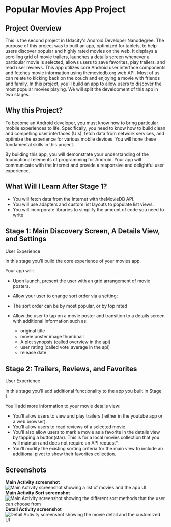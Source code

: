 # Popular Movies App Project 


## Project Overview
This is the second project in Udacity's Android Developer Nanodegree. The purpose of this project was to built an app, optimized for tablets, to help users discover popular and highly rated movies on the web. It displays a scrolling grid of movie trailers, launches a details screen whenever a particular movie is selected, allows users to save favorites, play trailers, and read user reviews. This app utilizes core Android user interface components and fetches movie information using themoviedb.org web API. 
Most of us can relate to kicking back on the couch and enjoying a movie with friends and family. In this project, you’ll build an app to allow users to discover the most popular movies playing. We will split the development of this app in two stages.

## Why this Project?

To become an Android developer, you must know how to bring particular mobile experiences to life. Specifically, you need to know how to build clean and compelling user interfaces (UIs), fetch data from network services, and optimize the experience for various mobile devices. You will hone these fundamental skills in this project.

By building this app, you will demonstrate your understanding of the foundational elements of programming for Android. Your app will communicate with the Internet and provide a responsive and delightful user experience.

## What Will I Learn After Stage 1?

-    You will fetch data from the Internet with theMovieDB API.
-    You will use adapters and custom list layouts to populate list views.
-    You will incorporate libraries to simplify the amount of code you need to write

## Stage 1:  Main Discovery Screen, A Details View, and Settings
User Experience

In this stage you’ll build the core experience of your movies app.

Your app will:

-    Upon launch, present the user with an grid arrangement of movie posters.
-    Allow your user to change sort order via a setting:

-    The sort order can be by most popular, or by top rated

-    Allow the user to tap on a movie poster and transition to a details screen with additional information such as:

     - original title
     - movie poster image thumbnail
     - A plot synopsis (called overview in the api)
     - user rating (called vote_average in the api)
     - release date

## Stage 2: Trailers, Reviews, and Favorites
User Experience

In this stage you’ll add additional functionality to the app you built in Stage 1.

You’ll add more information to your movie details view:

-    You’ll allow users to view and play trailers ( either in the youtube app or a web browser).
-    You’ll allow users to read reviews of a selected movie.
-    You’ll also allow users to mark a movie as a favorite in the details view by tapping a button(star). This is for a local movies collection that you will maintain and does not require an API request*.
-    You’ll modify the existing sorting criteria for the main view to include an additional pivot to show their favorites collection.


## Screenshots
**Main Activity screenshot**  
![Main Activity screenshot showing a list of movies and the app UI](screenshots/1.png)  
**Main Activity Sort screenshot**  
![Main Activity screenshot showing the different sort methods that the user can choose from](screenshots/2.png)  
**Detail Activity screenshot**  
![Detail Activity screenshot showing the movie detail and the customized UI](screenshots/3.png)  




